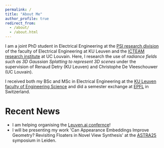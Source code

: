 ```yaml
---
permalink: /
title: "About Me"
author_profile: true
redirect_from: 
  - /about/
  - /about.html
---
```


I am a joint PhD student in Electrical Engineering at the [PSI research division](https://www.esat.kuleuven.be/psi) of the faculty of Electrical Engineering at KU Leuven and the [ICTEAM research institute](https://www.uclouvain.be/en/research-institutes/icteam) at UC Louvain. 
Here, I research the use of *radiance fields such as 3D Gaussian Splatting to represent 3D scenes* under the supervision of Renaud Detry (KU Leuven) and Christophe De Vleeschouwer (UC Louvain).

I received both my BSc and MSc in Electrical Engineering at the [KU Leuven faculty of Engineering Science](https://eng.kuleuven.be/en) and did a semester exchange at [EPFL](https://www.epfl.ch/en/) in Switzerland.

Recent News
======
- I am helping organising the [Leuven.ai confernce](https://ai.kuleuven.be/600yearskul)!
- I will be presenting my work 'Can Appearance Embeddings Improve Geometry? Revisiting Floaters in Novel View Synthesis' at the [ASTRA25](https://atpi.eventsair.com/25a09--astra-2025/) symposium in Leiden.
